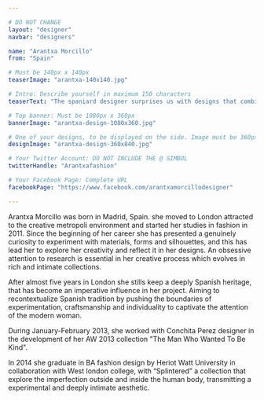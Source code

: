 ```yaml
---

# DO NOT CHANGE
layout: "designer"
navbar: "designers"

name: "Arantxa Morcillo"
from: "Spain"

# Must be 140px x 140px
teaserImage: "arantxa-140x140.jpg"

# Intro: Describe yourself in maximum 150 characters
teaserText: "The spaniard designer surprises us with designs that combine culture, heritage and all-but-convential designs"

# Top banner: Must be 1080px x 360px
bannerImage: "arantxa-design-1080x360.jpg"

# One of your designs, to be displayed on the side. Image must be 360px x 840px
designImage: "arantxa-design-360x840.jpg"

# Your Twitter Account: DO NOT INCLUDE THE @ SIMBOL
twitterHandle: "Arantxafashion"

# Your Facebook Page: Complete URL
facebookPage: "https://www.facebook.com/arantxamorcillodesigner"

---
```


Arantxa Morcillo was born in Madrid, Spain. she moved to London attracted to the creative metropoli environment and started her studies in fashion in 2011. Since the beginning of her career she has presented a genuinely curiosity to experiment with materials, forms and silhouettes, and this has lead her to explore her creativity and reflect it in her designs. An obsessive attention to research is essential in her creative process which evolves in rich and intimate collections. 

After almost five years in London she stills keep a deeply Spanish heritage, that has become an imperative influence in her project. Aiming to recontextualize Spanish tradition by  pushing the boundaries of experimentation, craftsmanship and individuality to captivate the attention of the modern woman.

During January-February 2013, she worked with Conchita Perez designer in the development of her AW 2013 collection "The Man Who Wanted To Be Kind". 

In 2014 she graduate in BA fashion design by Heriot Watt University in collaboration with West london college, with “Splintered”  a collection that explore  the imperfection outside and inside the human body,  transmitting a experimental and deeply intimate aesthetic.

<div data-configid="10256387/8033668" style="width: 400px; height: 300px;" class="issuuembed"></div><script type="text/javascript" src="//e.issuu.com/embed.js" async="true"></script>

